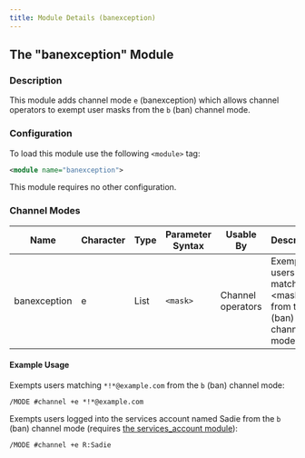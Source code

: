 ```yaml
---
title: Module Details (banexception)
---
```


## The "banexception" Module

### Description

This module adds channel mode `e` (banexception) which allows channel operators to exempt user masks from the `b` (ban) channel mode.

### Configuration

To load this module use the following `<module>` tag:

```xml
<module name="banexception">
```

This module requires no other configuration.

### Channel Modes

Name         | Character | Type | Parameter Syntax | Usable By         | Description
------------ | --------- | ---- | ---------------- | ----------------- | -----------
banexception | e         | List | `<mask>`         | Channel operators | Exempts users matching &lt;mask&gt; from the `b` (ban) channel mode.

#### Example Usage

Exempts users matching `*!*@example.com` from the `b` (ban) channel mode:

```plaintext
/MODE #channel +e *!*@example.com
```

Exempts users logged into the services account named Sadie from the `b` (ban) channel mode (requires [the services_account module](/3/modules/services_account)):

```plaintext
/MODE #channel +e R:Sadie
```
